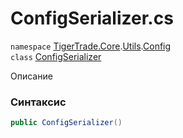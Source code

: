
# ConfigSerializer.cs
`namespace` [TigerTrade.Core](../../../TigerTrade.Core.md).[Utils](../../../TigerTrade.Core/Utils.md).[Config](../../../TigerTrade.Core/Utils/Config.md)  
    `class` [ConfigSerializer](../../ConfigSerializer.cs.md)

Описание

### Синтаксис
```csharp
public ConfigSerializer()
```


                    
                    